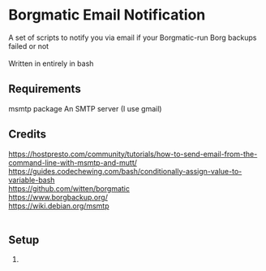 # Borgmatic Email Notification
A set of scripts to notify you via email if your Borgmatic-run Borg backups failed or not
<br><br>
Written in entirely in bash

## Requirements
msmtp package
An SMTP server (I use gmail)

## Credits
https://hostpresto.com/community/tutorials/how-to-send-email-from-the-command-line-with-msmtp-and-mutt/<br>
https://guides.codechewing.com/bash/conditionally-assign-value-to-variable-bash<br>
https://github.com/witten/borgmatic<br>
https://www.borgbackup.org/<br>
https://wiki.debian.org/msmtp<br><br>

## Setup
1) 
